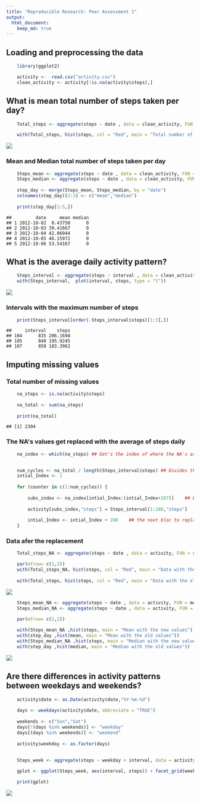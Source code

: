 ```yaml
---
title: "Reproducible Research: Peer Assessment 1"
output: 
  html_document:
    keep_md: true
---
```



## Loading and preprocessing the data

```r
    library(ggplot2)

    activity <-  read.csv("activity.csv")
    clean_activity <- activity[!is.na(activity$steps),]
```
## What is mean total number of steps taken per day?

```r
    Total_steps <- aggregate(steps ~ date , data = clean_activity, FUN = sum)

    with(Total_steps, hist(steps, col = "Red", main = "Total number of steps taken each day"))
```

![](PA1_template_files/figure-html/unnamed-chunk-2-1.png)<!-- -->

### Mean and Median total number of steps taken per day

```r
    Steps_mean <- aggregate(steps ~ date , data = clean_activity, FUN = mean)
    Steps_median <- aggregate(steps ~ date , data = clean_activity, FUN = median) 
    
    step_day <- merge(Steps_mean, Steps_median, by = "date")
    colnames(step_day)[2:3] <- c("mean","median") 
    
    print(step_day[1:5,])
```

```
##         date     mean median
## 1 2012-10-02  0.43750      0
## 2 2012-10-03 39.41667      0
## 3 2012-10-04 42.06944      0
## 4 2012-10-05 46.15972      0
## 5 2012-10-06 53.54167      0
```



## What is the average daily activity pattern?


```r
    Steps_interval <- aggregate(steps ~ interval , data = clean_activity, FUN = mean)
    with(Steps_interval,  plot(interval, steps, type = "l"))
```

![](PA1_template_files/figure-html/unnamed-chunk-4-1.png)<!-- -->

### Intervals with the maximum number of steps


```r
    print(Steps_interval[order(-Steps_interval$steps)[1:3],])
```

```
##     interval    steps
## 104      835 206.1698
## 105      840 195.9245
## 107      850 183.3962
```



## Imputing missing values

### Total number of missing values


```r
    na_steps <- is.na(activity$steps)
    
    na_total <- sum(na_steps)
    
    print(na_total)
```

```
## [1] 2304
```
   
### The NA's values get replaced with the average of steps daily
    

```r
    na_index <- which(na_steps) ## Get's the index of where the NA's are at

    
    num_cycles <- na_total / length(Steps_interval$steps) ## Divides the amount of NA's between the amount of steps per interval
    intial_Index <- 1
    
    for (counter in c(1:num_cycles)) {    
        
        subs_index <- na_index[intial_Index:(intial_Index+287)]    ## Extract the index to replace
        
        activity[subs_index,"steps"] = Steps_interval[1:288,"steps"]    ## Sets the new values
        
        intial_Index <- intial_Index + 288    ## the next bloc to replace
    }
```


### Data afer the replacement


```r
    Total_steps_NA <- aggregate(steps ~ date , data = activity, FUN = sum)

    par(mfrow= c(1,2))
    with(Total_steps_NA, hist(steps, col = "Red", main = "Data with the new values"))
    
    with(Total_steps, hist(steps, col = "Red", main = "Data with the old values"))
```

![](PA1_template_files/figure-html/unnamed-chunk-8-1.png)<!-- -->



```r
    Steps_mean_NA <- aggregate(steps ~ date , data = activity, FUN = mean)
    Steps_median_NA <- aggregate(steps ~ date , data = activity, FUN = median) 
    
    par(mfrow= c(2,2))

    with(Steps_mean_NA ,hist(steps, main = "Mean with the new values") )
    with(step_day ,hist(mean, main = "Mean with the old values"))
    with(Steps_median_NA ,hist(steps, main = "Median with the new values"))
    with(step_day ,hist(median, main = "Median with the old values"))
```

![](PA1_template_files/figure-html/unnamed-chunk-9-1.png)<!-- -->


## Are there differences in activity patterns between weekdays and weekends?


```r
    activity$date <- as.Date(activity$date,"%Y-%m-%d")
    
    days <- weekdays(activity$date, abbreviate = "TRUE")
    
    weekends <- c("Sun","Sat")
    days[!(days %in% weekends)] <- "weekday"
    days[(days %in% weekends)] <- "weekend"
    
    activity$weekday <- as.factor(days)
    
 
    Steps_week <- aggregate(steps ~ weekday + interval, data = activity, FUN = mean)

    gplot <- ggplot(Steps_week, aes(interval, steps)) + facet_grid(weekday ~ .) + geom_line()

    print(gplot)
```

![](PA1_template_files/figure-html/unnamed-chunk-10-1.png)<!-- -->


